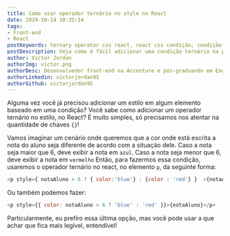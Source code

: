 ```yaml
---
title: Como usar operador ternário no style no React
date: 2019-10-14 10:35:14
tags:
- Front-end
- React
postKeywords: ternary operator css react, react css condição, condição ternário style, css, react, ternary css, operator in css, react ternary
postDescription: Veja como é fácil adicionar uma condição ternária na propriedade style dentro de uma tag, no React! 
author: Victor Jordan
authorImg: victor.png
authorDesc: Desenvolvedor front-end na Accenture e pós-graduando em Engenharia de Software pela PUC-MG e formado em Banco de Dados pela Fatec, apaixonado por usabilidade, performance e UX!
authorLinkedin: victorjordan95
authorGithub: victorjordan95
---
```


Alguma vez você já precisou adicionar um estilo em algum elemento baseado em uma condição?
Você sabe como adicionar um operador ternário no estilo, no React?
É muito simples, só precisamos nos atentar na quantidade de chaves `{}`!

<!-- more -->

Vamos imaginar um cenário onde queremos que a cor onde está escrita a nota do aluno seja diferente de acordo com a situação dele.
Caso a nota seja maior que 6, deve exibir a nota em `azul`.
Caso a nota seja menor que 6, deve exibir a nota em `vermelho`
Então, para fazermos essa condição, usaremos o operador ternário no react, no elemento `p`, da seguinte forma:

```javascript
<p style={ notaAluno > 6 ? { color:'blue'} : {color : 'red'} }  >{notaAluno}</p>
```

Ou também podemos fazer:

```javascript
<p style={{ color: notaAluno > 6 ? 'blue' : 'red' }}>{notaAluno}</p>
```

Particularmente, eu prefiro essa última opção, mas você pode usar a que achar que fica mais legível, entendível!
